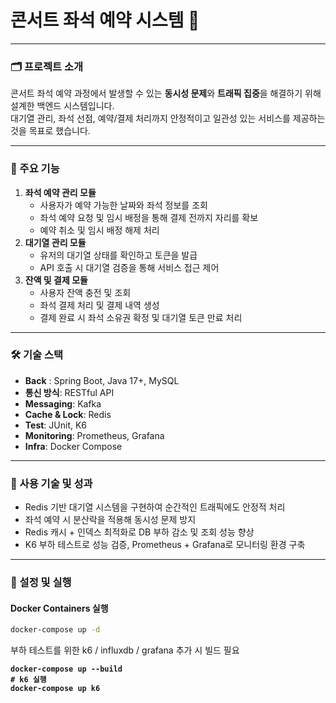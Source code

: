 # 콘서트 좌석 예약 시스템 🎫

***

### 🗂️ 프로젝트 소개

콘서트 좌석 예약 과정에서 발생할 수 있는 **동시성 문제**와 **트래픽 집중**을 해결하기 위해 설계한 백엔드 시스템입니다.\
대기열 관리, 좌석 선점, 예약/결제 처리까지 안정적이고 일관성 있는 서비스를 제공하는 것을 목표로 했습니다.

***

### 📌 주요 기능

1. **좌석 예약 관리 모듈**
   * 사용자가 예약 가능한 날짜와 좌석 정보를 조회
   * 좌석 예약 요청 및 임시 배정을 통해 결제 전까지 자리를 확보
   * 예약 취소 및 임시 배정 해제 처리
2. **대기열 관리 모듈**
   * 유저의 대기열 상태를 확인하고 토큰을 발급
   * API 호출 시 대기열 검증을 통해 서비스 접근 제어
3. **잔액 및 결제 모듈**
   * 사용자 잔액 충전 및 조회
   * 좌석 결제 처리 및 결제 내역 생성
   * 결제 완료 시 좌석 소유권 확정 및 대기열 토큰 만료 처리

***

### 🛠 기술 스택

* **Back** : Spring Boot, Java 17+, MySQL
* **통신 방식**: RESTful API
* **Messaging**: Kafka
* **Cache & Lock**: Redis
* **Test**: JUnit, K6
* **Monitoring**: Prometheus, Grafana
* **Infra**: Docker Compose

***

### 🎯 사용 기술 및 성과

* Redis 기반 대기열 시스템을 구현하여 순간적인 트래픽에도 안정적 처리
* 좌석 예약 시 분산락을 적용해 동시성 문제 방지
* Redis 캐시 + 인덱스 최적화로 DB 부하 감소 및 조회 성능 향상
* K6 부하 테스트로 성능 검증, Prometheus + Grafana로 모니터링 환경 구축

***

### 🚀  설정 및 실행

#### Docker Containers 실행

```bash
docker-compose up -d
```

부하 테스트를 위한 k6 / influxdb / grafana 추가 시 빌드 필요

<pre class="language-bash"><code class="lang-bash"><strong>docker-compose up --build
</strong><strong># k6 실행
</strong><strong>docker-compose up k6
</strong></code></pre>

